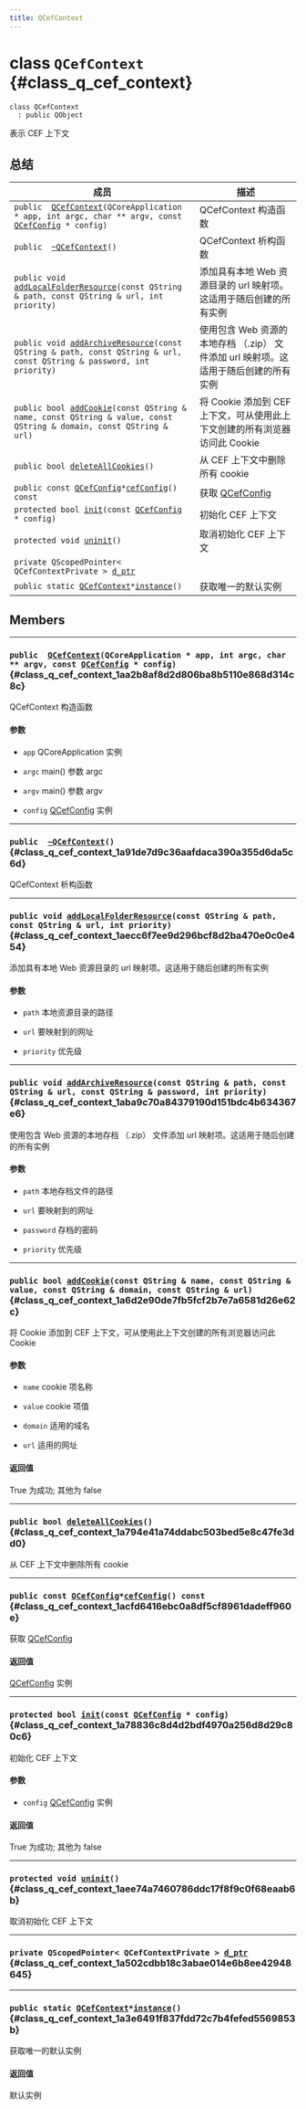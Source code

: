 ```yaml
---
title: QCefContext
---
```


# class `QCefContext` {#class_q_cef_context}

```
class QCefContext
  : public QObject
```

表示 CEF 上下文

## 总结

 成员                                                         | 描述                                                         
 ------------------------------------------------------------ | ------------------------------------------------------------ 
 `public  `[`QCefContext`](#class_q_cef_context_1aa2b8af8d2d806ba8b5110e868d314c8c)`(QCoreApplication * app, int argc, char ** argv, const `[`QCefConfig`](QCefConfig.md#class_q_cef_config)` * config)` | QCefContext 构造函数                                         
 `public  `[`~QCefContext`](#class_q_cef_context_1a91de7d9c36aafdaca390a355d6da5c6d)`()` | QCefContext 析构函数                                         
 `public void `[`addLocalFolderResource`](#class_q_cef_context_1aecc6f7ee9d296bcf8d2ba470e0c0e454)`(const QString & path, const QString & url, int priority)` | 添加具有本地 Web 资源目录的 url 映射项。这适用于随后创建的所有实例 
 `public void `[`addArchiveResource`](#class_q_cef_context_1aba9c70a84379190d151bdc4b634367e6)`(const QString & path, const QString & url, const QString & password, int priority)` | 使用包含 Web 资源的本地存档 （.zip） 文件添加 url 映射项。这适用于随后创建的所有实例 
 `public bool `[`addCookie`](#class_q_cef_context_1a6d2e90de7fb5fcf2b7e7a6581d26e62c)`(const QString & name, const QString & value, const QString & domain, const QString & url)` | 将 Cookie 添加到 CEF 上下文，可从使用此上下文创建的所有浏览器访问此 Cookie 
 `public bool `[`deleteAllCookies`](#class_q_cef_context_1a794e41a74ddabc503bed5e8c47fe3dd0)`()`                  | 从 CEF 上下文中删除所有 cookie
 `public const `[`QCefConfig`](QCefConfig.md#class_q_cef_config)` * `[`cefConfig`](#class_q_cef_context_1acfd6416ebc0a8df5cf8961dadeff960e)`() const` | 获取 [QCefConfig](QCefConfig.md#class_q_cef_config)          
 `protected bool `[`init`](#class_q_cef_context_1a78836c8d4d2bdf4970a256d8d29c80c6)`(const `[`QCefConfig`](QCefConfig.md#class_q_cef_config)` * config)` | 初始化 CEF 上下文                                            
 `protected void `[`uninit`](#class_q_cef_context_1aee74a7460786ddc17f8f9c0f68eaab6b)`()` | 取消初始化 CEF 上下文                                        
 `private QScopedPointer< QCefContextPrivate > `[`d_ptr`](#class_q_cef_context_1a502cdbb18c3abae014e6b8ee42948645) |                                                              
 `public static `[`QCefContext`](#class_q_cef_context)` * `[`instance`](#class_q_cef_context_1a3e6491f837fdd72c7b4fefed5569853b)`()` | 获取唯一的默认实例                                           

## Members

---
### `public  `[`QCefContext`](#class_q_cef_context_1aa2b8af8d2d806ba8b5110e868d314c8c)`(QCoreApplication * app, int argc, char ** argv, const `[`QCefConfig`](QCefConfig.md#class_q_cef_config)` * config)` {#class_q_cef_context_1aa2b8af8d2d806ba8b5110e868d314c8c}

QCefContext 构造函数

#### 参数
* `app` QCoreApplication 实例

* `argc` main() 参数 argc

* `argv` main() 参数 argv

* `config` [QCefConfig](QCefConfig.md#class_q_cef_config) 实例

---
### `public  `[`~QCefContext`](#class_q_cef_context_1a91de7d9c36aafdaca390a355d6da5c6d)`()` {#class_q_cef_context_1a91de7d9c36aafdaca390a355d6da5c6d}

QCefContext 析构函数

---
### `public void `[`addLocalFolderResource`](#class_q_cef_context_1aecc6f7ee9d296bcf8d2ba470e0c0e454)`(const QString & path, const QString & url, int priority)` {#class_q_cef_context_1aecc6f7ee9d296bcf8d2ba470e0c0e454}

添加具有本地 Web 资源目录的 url 映射项。这适用于随后创建的所有实例

#### 参数
* `path` 本地资源目录的路径

* `url` 要映射到的网址

* `priority` 优先级

---
### `public void `[`addArchiveResource`](#class_q_cef_context_1aba9c70a84379190d151bdc4b634367e6)`(const QString & path, const QString & url, const QString & password, int priority)` {#class_q_cef_context_1aba9c70a84379190d151bdc4b634367e6}

使用包含 Web 资源的本地存档 （.zip） 文件添加 url 映射项。这适用于随后创建的所有实例

#### 参数
* `path` 本地存档文件的路径

* `url` 要映射到的网址

* `password` 存档的密码

* `priority` 优先级

---
### `public bool `[`addCookie`](#class_q_cef_context_1a6d2e90de7fb5fcf2b7e7a6581d26e62c)`(const QString & name, const QString & value, const QString & domain, const QString & url)` {#class_q_cef_context_1a6d2e90de7fb5fcf2b7e7a6581d26e62c}

将 Cookie 添加到 CEF 上下文，可从使用此上下文创建的所有浏览器访问此 Cookie

#### 参数
* `name`  cookie 项名称

* `value` cookie 项值

* `domain` 适用的域名

* `url` 适用的网址

#### 返回值
True 为成功; 其他为 false

---
### `public bool `[`deleteAllCookies`](#class_q_cef_context_1a794e41a74ddabc503bed5e8c47fe3dd0)`()` {#class_q_cef_context_1a794e41a74ddabc503bed5e8c47fe3dd0}

从 CEF 上下文中删除所有 cookie

---
### `public const `[`QCefConfig`](QCefConfig.md#class_q_cef_config)` * `[`cefConfig`](#class_q_cef_context_1acfd6416ebc0a8df5cf8961dadeff960e)`() const` {#class_q_cef_context_1acfd6416ebc0a8df5cf8961dadeff960e}

获取 [QCefConfig](QCefConfig.md#class_q_cef_config)

#### 返回值
[QCefConfig](QCefConfig.md#class_q_cef_config) 实例

---
### `protected bool `[`init`](#class_q_cef_context_1a78836c8d4d2bdf4970a256d8d29c80c6)`(const `[`QCefConfig`](QCefConfig.md#class_q_cef_config)` * config)` {#class_q_cef_context_1a78836c8d4d2bdf4970a256d8d29c80c6}

初始化 CEF 上下文

#### 参数
* `config` [QCefConfig](QCefConfig.md#class_q_cef_config) 实例

#### 返回值
True 为成功; 其他为 false

---
### `protected void `[`uninit`](#class_q_cef_context_1aee74a7460786ddc17f8f9c0f68eaab6b)`()` {#class_q_cef_context_1aee74a7460786ddc17f8f9c0f68eaab6b}

取消初始化 CEF 上下文

---
### `private QScopedPointer< QCefContextPrivate > `[`d_ptr`](#class_q_cef_context_1a502cdbb18c3abae014e6b8ee42948645) {#class_q_cef_context_1a502cdbb18c3abae014e6b8ee42948645}

---
### `public static `[`QCefContext`](#class_q_cef_context)` * `[`instance`](#class_q_cef_context_1a3e6491f837fdd72c7b4fefed5569853b)`()` {#class_q_cef_context_1a3e6491f837fdd72c7b4fefed5569853b}

获取唯一的默认实例

#### 返回值
默认实例

